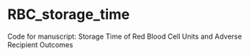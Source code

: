 # RBC_storage_time
Code for manuscript: Storage Time of Red Blood Cell Units and Adverse Recipient Outcomes
